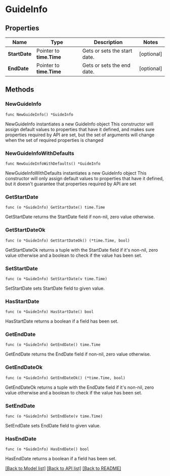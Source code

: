 # GuideInfo

## Properties

Name | Type | Description | Notes
------------ | ------------- | ------------- | -------------
**StartDate** | Pointer to **time.Time** | Gets or sets the start date. | [optional] 
**EndDate** | Pointer to **time.Time** | Gets or sets the end date. | [optional] 

## Methods

### NewGuideInfo

`func NewGuideInfo() *GuideInfo`

NewGuideInfo instantiates a new GuideInfo object
This constructor will assign default values to properties that have it defined,
and makes sure properties required by API are set, but the set of arguments
will change when the set of required properties is changed

### NewGuideInfoWithDefaults

`func NewGuideInfoWithDefaults() *GuideInfo`

NewGuideInfoWithDefaults instantiates a new GuideInfo object
This constructor will only assign default values to properties that have it defined,
but it doesn't guarantee that properties required by API are set

### GetStartDate

`func (o *GuideInfo) GetStartDate() time.Time`

GetStartDate returns the StartDate field if non-nil, zero value otherwise.

### GetStartDateOk

`func (o *GuideInfo) GetStartDateOk() (*time.Time, bool)`

GetStartDateOk returns a tuple with the StartDate field if it's non-nil, zero value otherwise
and a boolean to check if the value has been set.

### SetStartDate

`func (o *GuideInfo) SetStartDate(v time.Time)`

SetStartDate sets StartDate field to given value.

### HasStartDate

`func (o *GuideInfo) HasStartDate() bool`

HasStartDate returns a boolean if a field has been set.

### GetEndDate

`func (o *GuideInfo) GetEndDate() time.Time`

GetEndDate returns the EndDate field if non-nil, zero value otherwise.

### GetEndDateOk

`func (o *GuideInfo) GetEndDateOk() (*time.Time, bool)`

GetEndDateOk returns a tuple with the EndDate field if it's non-nil, zero value otherwise
and a boolean to check if the value has been set.

### SetEndDate

`func (o *GuideInfo) SetEndDate(v time.Time)`

SetEndDate sets EndDate field to given value.

### HasEndDate

`func (o *GuideInfo) HasEndDate() bool`

HasEndDate returns a boolean if a field has been set.


[[Back to Model list]](../README.md#documentation-for-models) [[Back to API list]](../README.md#documentation-for-api-endpoints) [[Back to README]](../README.md)


